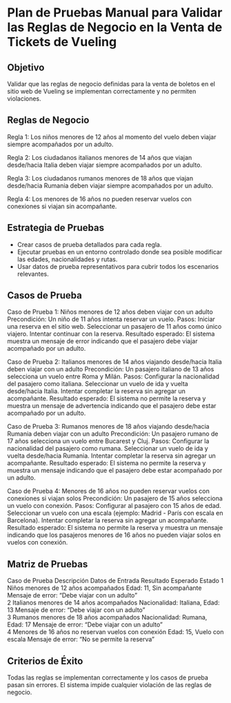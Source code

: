 # Plan de Pruebas Manual para Validar las Reglas de Negocio en la Venta de Tickets de Vueling

## Objetivo
Validar que las reglas de negocio definidas para la venta de boletos en el sitio web de Vueling se implementan correctamente y no permiten violaciones.

## Reglas de Negocio
Regla 1:
Los niños menores de 12 años al momento del vuelo deben viajar siempre acompañados por un adulto.

Regla 2:
Los ciudadanos italianos menores de 14 años que viajan desde/hacia Italia deben viajar siempre acompañados por un adulto.

Regla 3:
Los ciudadanos rumanos menores de 18 años que viajan desde/hacia Rumania deben viajar siempre acompañados por un adulto.

Regla 4:
Los menores de 16 años no pueden reservar vuelos con conexiones si viajan sin acompañante.

## Estrategia de Pruebas
* Crear casos de prueba detallados para cada regla.
* Ejecutar pruebas en un entorno controlado donde sea posible modificar las edades, nacionalidades y rutas.
* Usar datos de prueba representativos para cubrir todos los escenarios relevantes.

## Casos de Prueba

Caso de Prueba 1: Niños menores de 12 años deben viajar con un adulto
Precondición: Un niño de 11 años intenta reservar un vuelo.
Pasos:
Iniciar una reserva en el sitio web.
Seleccionar un pasajero de 11 años como único viajero.
Intentar continuar con la reserva.
Resultado esperado:
El sistema muestra un mensaje de error indicando que el pasajero debe viajar acompañado por un adulto.

Caso de Prueba 2: Italianos menores de 14 años viajando desde/hacia Italia deben viajar con un adulto
Precondición: Un pasajero italiano de 13 años selecciona un vuelo entre Roma y Milán.
Pasos:
Configurar la nacionalidad del pasajero como italiana.
Seleccionar un vuelo de ida y vuelta desde/hacia Italia.
Intentar completar la reserva sin agregar un acompañante.
Resultado esperado:
El sistema no permite la reserva y muestra un mensaje de advertencia indicando que el pasajero debe estar acompañado por un adulto.

Caso de Prueba 3: Rumanos menores de 18 años viajando desde/hacia Rumania deben viajar con un adulto
Precondición: Un pasajero rumano de 17 años selecciona un vuelo entre Bucarest y Cluj.
Pasos:
Configurar la nacionalidad del pasajero como rumana.
Seleccionar un vuelo de ida y vuelta desde/hacia Rumania.
Intentar completar la reserva sin agregar un acompañante.
Resultado esperado:
El sistema no permite la reserva y muestra un mensaje indicando que el pasajero debe estar acompañado por un adulto.

Caso de Prueba 4: Menores de 16 años no pueden reservar vuelos con conexiones si viajan solos
Precondición: Un pasajero de 15 años selecciona un vuelo con conexión.
Pasos:
Configurar al pasajero con 15 años de edad.
Seleccionar un vuelo con una escala (ejemplo: Madrid - París con escala en Barcelona).
Intentar completar la reserva sin agregar un acompañante.
Resultado esperado:
El sistema no permite la reserva y muestra un mensaje indicando que los pasajeros menores de 16 años no pueden viajar solos en vuelos con conexión.

## Matriz de Pruebas
Caso de Prueba	Descripción	                                            Datos de Entrada	                    Resultado Esperado	                                 Estado
1	            Niños menores de 12 años acompañados	                 Edad: 11, Sin acompañante	            Mensaje de error: “Debe viajar con un adulto”	
2	            Italianos menores de 14 años acompañados	             Nacionalidad: Italiana, Edad: 13	    Mensaje de error: “Debe viajar con un adulto”	
3	            Rumanos menores de 18 años acompañados	                 Nacionalidad: Rumana, Edad: 17	        Mensaje de error: “Debe viajar con un adulto”	
4	            Menores de 16 años no reservan vuelos con conexión	     Edad: 15, Vuelo con escala	            Mensaje de error: “No se permite la reserva”	

## Criterios de Éxito
Todas las reglas se implementan correctamente y los casos de prueba pasan sin errores.
El sistema impide cualquier violación de las reglas de negocio.